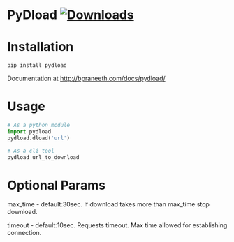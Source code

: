 # PyDload      [![Downloads](https://pepy.tech/badge/pydload)](https://pepy.tech/project/pydload)

# Installation
```
pip install pydload
```

Documentation at http://bpraneeth.com/docs/pydload/

# Usage
```python
# As a python module
import pydload
pydload.dload('url')
```

```bash
# As a cli tool
pydload url_to_download
```

# Optional Params

max_time - default:30sec. If download takes more than max_time stop download.

timeout - default:10sec. Requests timeout. Max time allowed for establishing connection.
